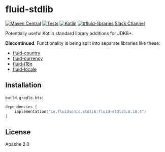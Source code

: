 fluid-stdlib
============

[![Maven Central](https://img.shields.io/maven-central/v/io.fluidsonic.stdlib/fluid-stdlib?label=Maven%20Central)](https://search.maven.org/artifact/io.fluidsonic.stdlib/fluid-stdlib)
[![Tests](https://github.com/fluidsonic/fluid-stdlib/workflows/Tests/badge.svg)](https://github.com/fluidsonic/fluid-stdlib/actions?workflow=Tests)
[![Kotlin](https://img.shields.io/badge/Kotlin-1.4.30-blue.svg)](https://github.com/JetBrains/kotlin/releases/v1.4.30)
[![#fluid-libraries Slack Channel](https://img.shields.io/badge/slack-%23fluid--libraries-543951.svg?label=Slack)](https://kotlinlang.slack.com/messages/C7UDFSVT2/)

Potentially useful Kotlin standard library additions for JDK8+.

**Discontinued**. Functionality is being split into separate libraries like these:

- [fluid-country](https://github.com/fluidsonic/fluid-country)
- [fluid-currency](https://github.com/fluidsonic/fluid-currency)
- [fluid-i18n](https://github.com/fluidsonic/fluid-i18n)
- [fluid-locale](https://github.com/fluidsonic/fluid-locale)

Installation
------------

`build.gradle.kts`:

```kotlin
dependencies {
	implementation("io.fluidsonic.stdlib:fluid-stdlib:0.10.4")
}
```

License
-------

Apache 2.0
